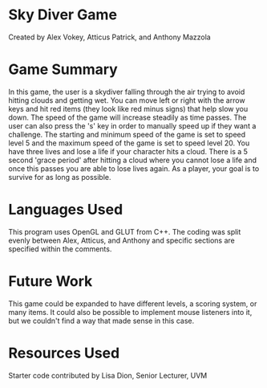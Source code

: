 # Sky Diver Game
Created by Alex Vokey, Atticus Patrick, and Anthony Mazzola

# Game Summary
In this game, the user is a skydiver falling through the air trying to avoid hitting clouds and getting wet. You can move left or right with the arrow keys and hit red items (they look like red minus signs) that help slow you down. The speed of the game will increase steadily as time passes. The user can also press the 's' key in order to manually speed up if they want a challenge. The starting and minimum speed of the game is set to speed level 5 and the maximum speed of the game is set to speed level 20. You have three lives and lose a life if your character hits a cloud. There is a 5 second 'grace period' after hitting a cloud where you cannot lose a life and once this passes you are able to lose lives again. As a player, your goal is to survive for as long as possible.

# Languages Used
This program uses OpenGL and GLUT from C++. The coding was split evenly between Alex, Atticus, and Anthony and specific sections are specified within the comments.

# Future Work
This game could be expanded to have different levels, a scoring system, or many items. It could also be possible to implement mouse listeners into it, but we couldn't find a way that made sense in this case.

# Resources Used
Starter code contributed by Lisa Dion, Senior Lecturer, UVM
